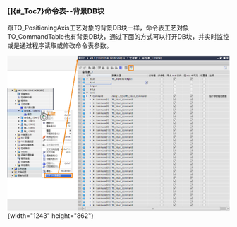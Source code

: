 ### []{#_Toc7}命令表\--背景DB块

跟TO_PositioningAxis工艺对象的背景DB块一样，命令表工艺对象TO_CommandTable也有背景DB块，通过下面的方式可以打开DB块，并实时监控或是通过程序读取或修改命令表参数。

![](images/4-1.jpg){width="1243" height="862"}
